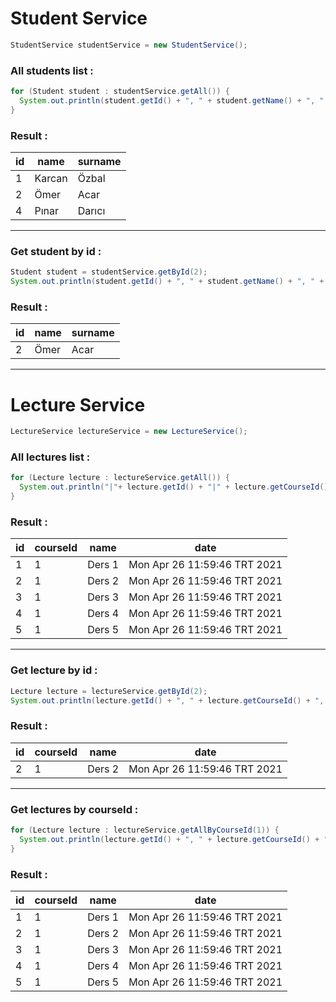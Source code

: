 # Student Service
```Java
StudentService studentService = new StudentService();
```
### All students list : 
```Java
for (Student student : studentService.getAll()) {
  System.out.println(student.getId() + ", " + student.getName() + ", " + student.getSurname());
} 
```
### Result : 
|id|name|surname|
|---|---|---|
|1|Karcan|Özbal|
|2|Ömer|Acar|
|4|Pınar|Darıcı|

* * *

### Get student by id : 
```Java
Student student = studentService.getById(2);
System.out.println(student.getId() + ", " + student.getName() + ", " + student.getSurname());
```
### Result : 
|id|name|surname|
|---|---|---|
|2|Ömer|Acar|

* * *

# Lecture Service
```Java
LectureService lectureService = new LectureService();
```
### All lectures list : 
```Java
for (Lecture lecture : lectureService.getAll()) {
  System.out.println("|"+ lecture.getId() + "|" + lecture.getCourseId() + "|" + lecture.getName() + "|" + lecture.getDate() + "|");
}
```
### Result : 
|id|courseId|name|date|
|---|---|---|---|
|1|1|Ders 1|Mon Apr 26 11:59:46 TRT 2021|
|2|1|Ders 2|Mon Apr 26 11:59:46 TRT 2021|
|3|1|Ders 3|Mon Apr 26 11:59:46 TRT 2021|
|4|1|Ders 4|Mon Apr 26 11:59:46 TRT 2021|
|5|1|Ders 5|Mon Apr 26 11:59:46 TRT 2021|

* * *

### Get lecture by id : 
```Java
Lecture lecture = lectureService.getById(2);
System.out.println(lecture.getId() + ", " + lecture.getCourseId() + ", " + lecture.getName() + ", " + lecture.getDate());
```
### Result : 
|id|courseId|name|date|
|---|---|---|---|
|2|1|Ders 2|Mon Apr 26 11:59:46 TRT 2021|

* * * 

### Get lectures by courseId : 
```Java
for (Lecture lecture : lectureService.getAllByCourseId(1)) {
  System.out.println(lecture.getId() + ", " + lecture.getCourseId() + ", " + lecture.getName() + ", " + lecture.getDate());
}
```
### Result :
|id|courseId|name|date|
|---|---|---|---|
|1|1|Ders 1|Mon Apr 26 11:59:46 TRT 2021|
|2|1|Ders 2|Mon Apr 26 11:59:46 TRT 2021|
|3|1|Ders 3|Mon Apr 26 11:59:46 TRT 2021|
|4|1|Ders 4|Mon Apr 26 11:59:46 TRT 2021|
|5|1|Ders 5|Mon Apr 26 11:59:46 TRT 2021|

